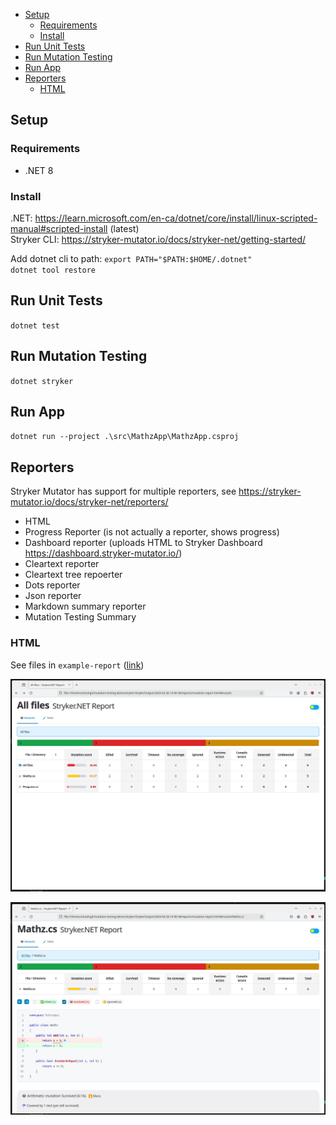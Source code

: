 - [Setup](#setup)
  - [Requirements](#requirements)
  - [Install](#install)
- [Run Unit Tests](#run-unit-tests)
- [Run Mutation Testing](#run-mutation-testing)
- [Run App](#run-app)
- [Reporters](#reporters)
  - [HTML](#html)

## Setup

### Requirements

- .NET 8

### Install

.NET: https://learn.microsoft.com/en-ca/dotnet/core/install/linux-scripted-manual#scripted-install (latest) \
Stryker CLI: https://stryker-mutator.io/docs/stryker-net/getting-started/

Add dotnet cli to path: `export PATH="$PATH:$HOME/.dotnet"` \
`dotnet tool restore`

## Run Unit Tests

`dotnet test`

## Run Mutation Testing

`dotnet stryker`

## Run App

`dotnet run --project .\src\MathzApp\MathzApp.csproj`

## Reporters

Stryker Mutator has support for multiple reporters, see https://stryker-mutator.io/docs/stryker-net/reporters/

- HTML
- Progress Reporter (is not actually a reporter, shows progress)
- Dashboard reporter (uploads HTML to Stryker Dashboard https://dashboard.stryker-mutator.io/)
- Cleartext reporter
- Cleartext tree repoerter
- Dots reporter
- Json reporter
- Markdown summary reporter
- Mutation Testing Summary

### HTML

See files in `example-report` ([link](example-report/2024-02-26.15-00-36/reports/mutation-report.html))

![](readme/html.png)

![](readme/html_file.png)
